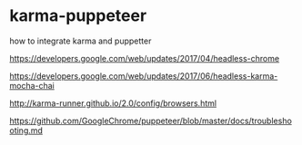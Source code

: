 # karma-puppeteer
how to integrate karma and puppetter

https://developers.google.com/web/updates/2017/04/headless-chrome

https://developers.google.com/web/updates/2017/06/headless-karma-mocha-chai

http://karma-runner.github.io/2.0/config/browsers.html

https://github.com/GoogleChrome/puppeteer/blob/master/docs/troubleshooting.md
